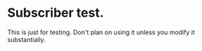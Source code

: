 # Subscriber test.

This is just for testing. Don't plan on using it unless you modify it substantially.
